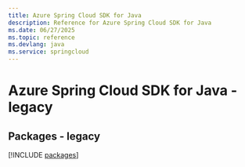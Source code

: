 ```yaml
---
title: Azure Spring Cloud SDK for Java
description: Reference for Azure Spring Cloud SDK for Java
ms.date: 06/27/2025
ms.topic: reference
ms.devlang: java
ms.service: springcloud
---
```

# Azure Spring Cloud SDK for Java - legacy
## Packages - legacy
[!INCLUDE [packages](spring-cloud-index.md)]